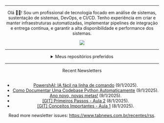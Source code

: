 <div align="center">
<hr>
<p>Olá 👋🏾! Sou um profissional de tecnologia focado em análise de sistemas, sustentação de sistemas, DevOps, e CI/CD. Tenho experiência em criar e manter infraestruturas automatizadas, implementar pipelines de integração e entrega contínua, e garantir a alta disponibilidade e performance dos sistemas.</p>
  <img src="https://media.giphy.com/media/yAGIvCiwPJn5C/giphy.gif">
<hr>
  <details>
  <summary>Meus repositórios preferidos</summary>
  <br />
  Alguns dos meus melhores repositórios:
  <br />
<br />
  <ul><li><a href=https://github.com/KubeNerd/aluratube target="_blank" rel="noopener noreferrer">KubeNerd/aluratube</a> (<b>0</b> ✨ and <b>0</b> 🍴): Aluratube - Desenvolvido durante a imersão React da Alura no final de 2022</li><li><a href=https://github.com/KubeNerd/nlw-ia target="_blank" rel="noopener noreferrer">KubeNerd/nlw-ia</a> (<b>0</b> ✨ and <b>0</b> 🍴): Projeto desenvolvido durante a NLW IA - Usando a API da OPENAI</li><li><a href=https://github.com/KubeNerd/nlw-journey-ia target="_blank" rel="noopener noreferrer">KubeNerd/nlw-journey-ia</a> (<b>0</b> ✨ and <b>0</b> 🍴): NLW IA - Agent de viagens usando python + langchain + GPT</li>
<li>More coming soon :).</li>
</ul>
  </details>
  <hr/>
    <summary>Recent Newsletters</summary>
  <br />
  <ul>
    <li><a href=https://www.tabnews.com.br/rrg92/powershai-ia-facil-na-linha-de-comando target="_blank" rel="noopener noreferrer">PowershAI: IA fácil na linha de comando</a> (9/1/2025).</li><li><a href=https://www.tabnews.com.br/DomCapivaraJr/como-documentar-uma-codebase-python-automaticamente target="_blank" rel="noopener noreferrer">Como Documentar Uma Codebase Python Automaticamente</a> (9/1/2025).</li><li><a href=https://www.tabnews.com.br/joashneves/ano-novo-novas-metas target="_blank" rel="noopener noreferrer">Ano novo, novas metas!</a> (9/1/2025).</li><li><a href=https://www.tabnews.com.br/araujodkk/git-primeiros-passos-aula-2 target="_blank" rel="noopener noreferrer">[GIT] Primeiros Passos - Aula 2</a> (8/1/2025).</li><li><a href=https://www.tabnews.com.br/araujodkk/git-conceitos-importantes-aula-1 target="_blank" rel="noopener noreferrer">[GIT] Conceitos Importantes - Aula 1</a> (8/1/2025).</li>
  </ul>
<p>Read more newsletter issues: <a href="https://www.tabnews.com.br/recentes/rss">https://www.tabnews.com.br/recentes/rss</a>.</p>
  </details>
